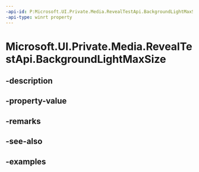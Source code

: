 ```yaml
---
-api-id: P:Microsoft.UI.Private.Media.RevealTestApi.BackgroundLightMaxSize
-api-type: winrt property
---
```


# Microsoft.UI.Private.Media.RevealTestApi.BackgroundLightMaxSize

<!--
public double BackgroundLightMaxSize { get; set; }
-->


## -description

## -property-value

## -remarks

## -see-also

## -examples


